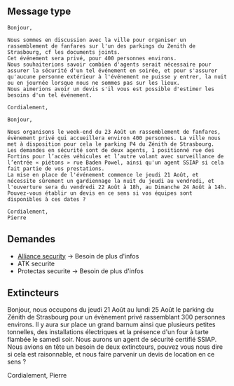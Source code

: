 ## Message type

```
Bonjour,

Nous sommes en discussion avec la ville pour organiser un rassemblement de fanfares sur l'un des parkings du Zenith de Strasbourg, cf les documents joints. 
Cet événement sera privé, pour 400 personnes environs. 
Nous souhaiterions savoir combien d'agents serait nécessaire pour assurer la sécurité d'un tel événement en soirée, et pour s'assurer qu'aucune personne extérieur à l'événement ne puisse y entrer, la nuit ou en journée lorsque nous ne sommes pas sur les lieux.
Nous aimerions avoir un devis s'il vous est possible d'estimer les besoins d'un tel événement.

Cordialement,
```

```
Bonjour,

Nous organisons le week-end du 23 Août un rassemblement de fanfares, évènement privé qui accueillera environ 400 personnes. La ville nous met à disposition pour cela le parking P4 du Zénith de Strasbourg.
Les demandes en sécurité sont de deux agents, 1 positionné rue des Fortins pour l’accès véhicules et l’autre volant avec surveillance de l’entrée « piétons » rue Baden Powel, ainsi qu'un agent SSIAP si cela fait partie de vos prestations.
La mise en place de l'événement commence le jeudi 21 Août, et nécessite sûrement un gardiennage la nuit du jeudi au vendredi, et l'ouverture sera du vendredi 22 Août à 18h, au Dimanche 24 Août à 14h.
Pouvez-vous établir un devis en ce sens si vos équipes sont disponibles à ces dates ?

Cordialement,
Pierre
```
## Demandes

- [Alliance security](https://www.alliance-security.fr/) -> Besoin de plus d'infos
- ATK securite
- Protectas securite -> Besoin de plus d'infos

## Extincteurs

Bonjour,
nous occupons du jeudi 21 Août au lundi 25 Août le parking du Zénith de Strasbourg pour un évènement privé rassemblant 300 personnes environs. Il y aura sur place un grand barnum ainsi que plusieurs petites tonnelles, des installations électriques et la présence d'un four à tarte flambée le samedi soir. Nous aurons un agent de sécurité certifié SSIAP.
Nous avions en tête un besoin de deux extincteurs, pouvez vous nous dire si cela est raisonnable, et nous faire parvenir un devis de location en ce sens ?

Cordialement,
Pierre